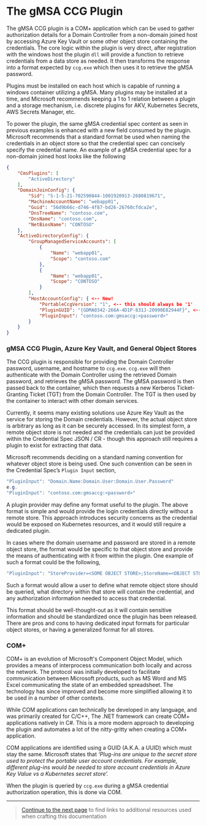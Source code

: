 # The gMSA CCG Plugin

The gMSA CCG plugin is a COM+ application which can be used to gather authorization details for a Domain Controller from
a non-domain joined host by accessing Azure Key Vault or some other object store containing the credentials. The core
logic within the plugin is very direct, after registration with the windows host the plugin `dll` will provide a
function to retrieve credentials from a data store as needed. It then transforms the response into a format expected by
`ccg.exe` which then uses it to retrieve the gMSA password. 

Plugins must be installed on each host which is capable of running a windows container utilizing a gMSA. Many plugins
may be installed at a time, and Microsoft recommends keeping a 1 to 1 relation between a plugin and a storage mechanism,
i.e. discrete plugins for AKV, Kubernetes Secrets, AWS Secrets Manager, etc. 

To power the plugin, the same gMSA credential spec content as seen in previous examples is enhanced with a new field
consumed by the plugin. Microsoft recommends that a standard format be used when naming the credentials in an object
store so that the credential spec can concisely specify the credential name. An example of a gMSA credential spec for a
non-domain joined host looks like the following 

```json
{
    "CmsPlugins": [
        "ActiveDirectory"
    ],
    "DomainJoinConfig": {
        "Sid": "S-1-5-21-702590844-1001920913-2680819671",
        "MachineAccountName": "webapp01",
        "Guid": "56d9b66c-d746-4f87-bd26-26760cfdca2e",
        "DnsTreeName": "contoso.com",
        "DnsName": "contoso.com",
        "NetBiosName": "CONTOSO"
    },
    "ActiveDirectoryConfig": {
        "GroupManagedServiceAccounts": [
            {
                "Name": "webapp01",
                "Scope": "contoso.com"
            },
            {
                "Name": "webapp01",
                "Scope": "CONTOSO"
            }
        ],
        "HostAccountConfig": { <-- New!
            "PortableCcgVersion": "1", <-- this should always be '1'
            "PluginGUID": "{GDMA0342-266A-4D1P-831J-20990E82944F}", <-- must equal GUID inside the plugin source code, used by CCG to call specific plugins
            "PluginInput": "contoso.com:gmsaccg:<password>" 
        }
    }
}
```

### gMSA CCG Plugin, Azure Key Vault, and General Object Stores

The CCG plugin is responsible for providing the Domain Controller password, username, and hostname to `ccg.exe`. `ccg.exe` will then
authenticate with the Domain Controller using the retrieved Domain password, and retrieves the gMSA password. The gMSA
password is then passed back to the container, which then requests a new Kerberos Ticket-Granting Ticket (TGT) from the
Domain Controller. The TGT is then used by the container to interact with other domain services.

Currently, it seems many existing solutions use Azure Key Vault as the service for storing the Domain credentials.
However, the actual object store is arbitrary as long as it can be securely accessed. In its simplest form, a remote
object store is not needed and the credentials can just be provided within the Credential Spec JSON / CR - though this
approach still requires a plugin to exist for extracting that data. 

Microsoft recommends deciding on a standard naming convention for whatever object store is being used. One such
convention can be seen in the Credential Spec’s `Plugin Input` section, 

```powershell
"PluginInput": "Domain.Name:Domain.User:Domain.User.Password"
e.g. 
"PluginInput": "contoso.com:gmsaccg:<password>" 
```

A plugin provider may define any format useful to the plugin. The above format is simple and would provide the login
credentials directly without a remote store. This approach introduces security concerns as the credential would be
exposed on Kubernetes resources, and it would still require a dedicated plugin.

In cases where the domain username and password are stored in a remote object store, the format would be specific to
that object store and provide the means of authenticating with it from within the plugin. One example of such a format
could be the following,

```powershell
"PluginInput": "StoreProvider=<SOME OBJECT STORE>;StoreName=<OBJECT STORE NAME>;clientId=<CLIENT ID>;SecretName=<SECRET NAME>"
```

Such a format would allow a user to define what remote object store should be queried, what directory within that store
will contain the credential, and any authorization information needed to access that credential. 

This format should be well-thought-out as it will contain sensitive information and should be standardized once the
plugin has been released. There are pros and cons to having dedicated input formats for particular object stores, or
having a generalized format for all stores.

### COM+

COM+ is an evolution of Microsoft's Component Object Model, which provides a means of interprocess communication both locally
and across the network. The protocol was initially developed to facilitate communication between Microsoft products, 
such as MS Word and MS Excel communicating the state of an embedded spreadsheet. The technology has since improved and 
become more simplified allowing it to be used in a number of other contexts. 

While COM applications can technically be developed in any language, and was primarily created for C/C++, The .NET
framework can create COM+ applications natively in C#. This is a more modern approach to developing the plugin and 
automates a lot of the nitty-gritty when creating a COM+ application.  

COM applications are identified using a GUID (A.K.A. a UUID) which must stay the same. Microsoft states that *‘Plug-ins
are unique to the secret store used to protect the portable user account credentials. For example, different plug-ins
would be needed to store account credentials in Azure Key Value vs a Kubernetes secret store’.*  

When the plugin is queried by `ccg.exe` during a gMSA credential authorization operation, this is done via COM.

---

> [Continue to the next page](07-additional-resources.md) to find links to additional resources used when crafting this documentation 